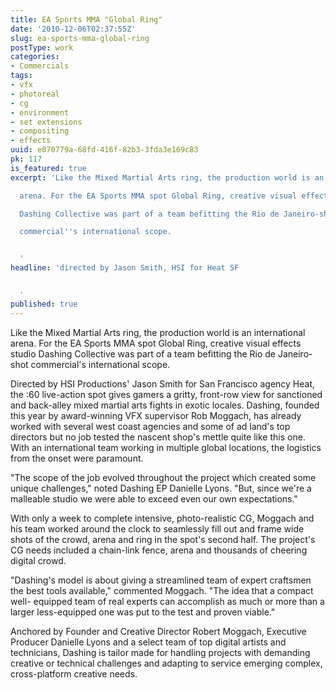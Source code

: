 ```yaml
---
title: EA Sports MMA "Global Ring"
date: '2010-12-06T02:37:55Z'
slug: ea-sports-mma-global-ring
postType: work
categories:
- Commercials
tags:
- vfx
- photoreal
- cg
- environment
- set extensions
- compositing
- effects
uuid: e070779a-68fd-416f-82b3-3fda3e169c83
pk: 117
is_featured: true
excerpt: 'Like the Mixed Martial Arts ring, the production world is an international

  arena. For the EA Sports MMA spot Global Ring, creative visual effects studio

  Dashing Collective was part of a team befitting the Rio de Janeiro-shot

  commercial''s international scope.


  '
headline: 'directed by Jason Smith, HSI for Heat SF


  '
published: true
---
```

Like the Mixed Martial Arts ring, the production world is an international
arena. For the EA Sports MMA spot Global Ring, creative visual effects studio
Dashing Collective was part of a team befitting the Rio de Janeiro-shot
commercial's international scope.

Directed by HSI Productions' Jason Smith for San Francisco agency Heat, the
:60 live-action spot gives gamers a gritty, front-row view for sanctioned and
back-alley mixed martial arts fights in exotic locales. Dashing, founded this
year by award-winning VFX supervisor Rob Moggach, has already worked with
several west coast agencies and some of ad land's top directors but no job
tested the nascent shop's mettle quite like this one. With an international
team working in multiple global locations, the logistics from the onset were
paramount.

"The scope of the job evolved throughout the project which created some unique
challenges," noted Dashing EP Danielle Lyons. "But, since we're a malleable
studio we were able to exceed even our own expectations."

With only a week to complete intensive, photo-realistic CG, Moggach and his
team worked around the clock to seamlessly fill out and frame wide shots of
the crowd, arena and ring in the spot's second half. The project's CG needs
included a chain-link fence, arena and thousands of cheering digital crowd.

"Dashing's model is about giving a streamlined team of expert craftsmen the
best tools available," commented Moggach. "The idea that a compact well-
equipped team of real experts can accomplish as much or more than a larger
less-equipped one was put to the test and proven viable."

Anchored by Founder and Creative Director Robert Moggach, Executive Producer
Danielle Lyons and a select team of top digital artists and technicians,
Dashing is tailor made for handling projects with demanding creative or
technical challenges and adapting to service emerging complex, cross-platform
creative needs.


